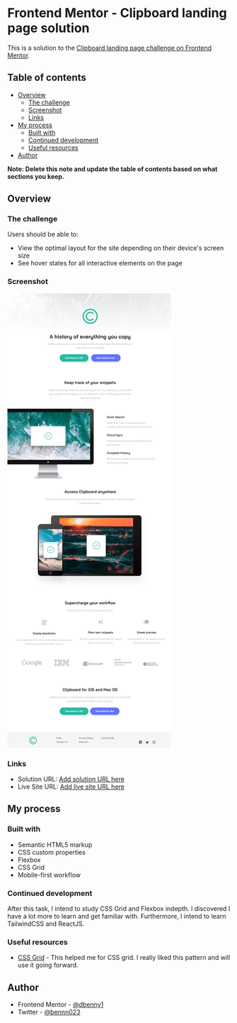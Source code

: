 # Frontend Mentor - Clipboard landing page solution

This is a solution to the [Clipboard landing page challenge on Frontend Mentor](https://www.frontendmentor.io/challenges/clipboard-landing-page-5cc9bccd6c4c91111378ecb9).

## Table of contents

- [Overview](#overview)
  - [The challenge](#the-challenge)
  - [Screenshot](#screenshot)
  - [Links](#links)
- [My process](#my-process)
  - [Built with](#built-with)
  - [Continued development](#continued-development)
  - [Useful resources](#useful-resources)
- [Author](#author)

**Note: Delete this note and update the table of contents based on what sections you keep.**

## Overview

### The challenge

Users should be able to:

- View the optimal layout for the site depending on their device's screen size
- See hover states for all interactive elements on the page

### Screenshot

![](/images/clipboard-web-screenshot.jpeg)


### Links

- Solution URL: [Add solution URL here](https://your-solution-url.com)
- Live Site URL: [Add live site URL here](https://clipboard-landing-webpage-six.vercel.app/)

## My process

### Built with

- Semantic HTML5 markup
- CSS custom properties
- Flexbox
- CSS Grid
- Mobile-first workflow

### Continued development

After this task, I intend to study CSS Grid and Flexbox indepth. I discovered I have a lot more to learn and get familiar with.
Furthermore, I intend to learn TailwindCSS and ReactJS.

### Useful resources

- [CSS Grid](https://cssgrid.io/) - This helped me for CSS grid. I really liked this pattern and will use it going forward.

## Author

- Frontend Mentor - [@dbenny1](https://www.frontendmentor.io/profile/dbenny1)
- Twitter - [@bennn023](https://twitter.com/bennn023)
